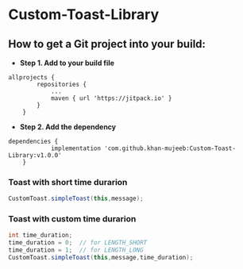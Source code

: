 # Custom-Toast-Library
## How to get a Git project into your build:
- **Step 1. Add to your build file**
```
allprojects {
		repositories {
			...
			maven { url 'https://jitpack.io' }
		}
	}
```
- **Step 2. Add the dependency**
```
dependencies {
	        implementation 'com.github.khan-mujeeb:Custom-Toast-Library:v1.0.0'
	}
```

### Toast with short time durarion
```java
CustomToast.simpleToast(this,message);
```

### Toast with custom time durarion
```java
int time_duration;
time_duration = 0;	// for LENGTH_SHORT
time_duration = 1;	// for LENGTH_LONG
CustomToast.simpleToast(this,message,time_duration);
```
